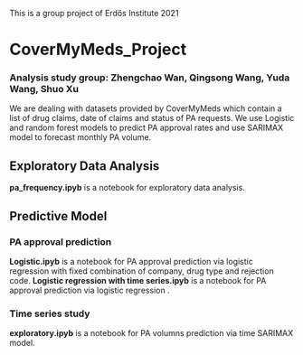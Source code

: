 This is a group project of Erdős Institute 2021 
# CoverMyMeds_Project
### Analysis study group: Zhengchao Wan, Qingsong Wang, Yuda Wang, Shuo Xu

We are dealing with datasets provided by CoverMyMeds which contain a list of drug claims, date of claims and status of PA requests. We use Logistic and random forest models to predict PA approval rates and use SARIMAX model to forecast monthly PA volume.



## Exploratory Data Analysis
**pa_frequency.ipyb** is a notebook for exploratory data analysis.
## Predictive Model
### PA approval prediction
**Logistic.ipyb** is a notebook for PA approval prediction via logistic regression with fixed combination of company, drug type and rejection code.
**Logistic regression with time series.ipyb** is a notebook for PA approval prediction via logistic regression .
### Time series study
**exploratory.ipyb** is a notebook for PA volumns prediction via time SARIMAX model.




